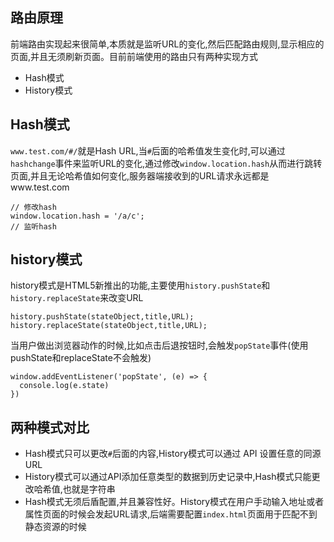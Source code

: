 ## 路由原理
前端路由实现起来很简单,本质就是监听URL的变化,然后匹配路由规则,显示相应的页面,并且无须刷新页面。目前前端使用的路由只有两种实现方式
- Hash模式
- History模式
## Hash模式
`www.test.com/#/`就是Hash URL,当`#`后面的哈希值发生变化时,可以通过`hashchange`事件来监听URL的变化,通过修改`window.location.hash`从而进行跳转页面,并且无论哈希值如何变化,服务器端接收到的URL请求永远都是www.test.com
```
// 修改hash
window.location.hash = '/a/c';
// 监听hash
```
## history模式
history模式是HTML5新推出的功能,主要使用`history.pushState`和`history.replaceState`来改变URL
```
history.pushState(stateObject,title,URL);
history.replaceState(stateObject,title,URL);
```
当用户做出浏览器动作的时候,比如点击后退按钮时,会触发`popState`事件(使用pushState和replaceState不会触发)
```
window.addEventListener('popState', (e) => {
  console.log(e.state)
})
```
## 两种模式对比
- Hash模式只可以更改`#`后面的内容,History模式可以通过 API 设置任意的同源URL
- History模式可以通过API添加任意类型的数据到历史记录中,Hash模式只能更改哈希值,也就是字符串
- Hash模式无须后盾配置,并且兼容性好。History模式在用户手动输入地址或者属性页面的时候会发起URL请求,后端需要配置`index.html`页面用于匹配不到静态资源的时候